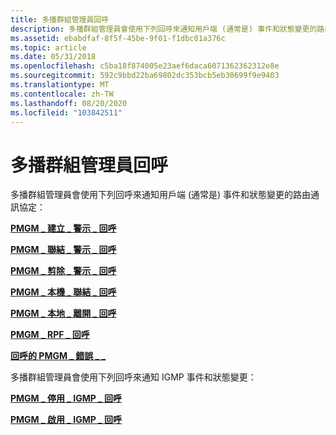 ```yaml
---
title: 多播群組管理員回呼
description: 多播群組管理員會使用下列回呼來通知用戶端 (通常是) 事件和狀態變更的路由通訊協定
ms.assetid: ebabdfaf-8f5f-45be-9f01-f1dbc01a376c
ms.topic: article
ms.date: 05/31/2018
ms.openlocfilehash: c5ba18f874005e23aef6daca6071362362312e8e
ms.sourcegitcommit: 592c9bbd22ba69802dc353bcb5eb30699f9e9403
ms.translationtype: MT
ms.contentlocale: zh-TW
ms.lasthandoff: 08/20/2020
ms.locfileid: "103842511"
---
```

# <a name="multicast-group-manager-callbacks"></a>多播群組管理員回呼

多播群組管理員會使用下列回呼來通知用戶端 (通常是) 事件和狀態變更的路由通訊協定：

[**PMGM \_ 建立 \_ 警示 \_ 回呼**](/windows/win32/api/mgm/nc-mgm-pmgm_creation_alert_callback)

[**PMGM \_ 聯結 \_ 警示 \_ 回呼**](/windows/desktop/api/Mgm/nc-mgm-pmgm_join_alert_callback)

[**PMGM \_ 剪除 \_ 警示 \_ 回呼**](/windows/desktop/api/Mgm/nc-mgm-pmgm_prune_alert_callback)

[**PMGM \_ 本機 \_ 聯結 \_ 回呼**](/windows/desktop/api/Mgm/nc-mgm-pmgm_local_join_callback)

[**PMGM \_ 本地 \_ 離開 \_ 回呼**](/windows/desktop/api/Mgm/nc-mgm-pmgm_local_leave_callback)

[**PMGM \_ RPF \_ 回呼**](/windows/desktop/api/Mgm/nc-mgm-pmgm_rpf_callback)

[**回呼的 PMGM \_ 錯誤 \_ \_**](/windows/desktop/api/Mgm/nc-mgm-pmgm_wrong_if_callback)

多播群組管理員會使用下列回呼來通知 IGMP 事件和狀態變更：

[**PMGM \_ 停用 \_ IGMP \_ 回呼**](/windows/win32/api/mgm/nc-mgm-pmgm_disable_igmp_callback)

[**PMGM \_ 啟用 \_ IGMP \_ 回呼**](/windows/desktop/api/Mgm/nc-mgm-pmgm_enable_igmp_callback)

 

 